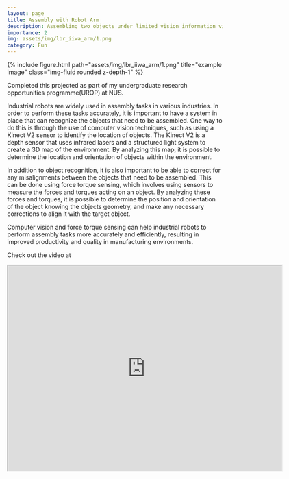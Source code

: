 ```yaml
---
layout: page
title: Assembly with Robot Arm
description: Assembling two objects under limited vision information via feedback from force torque sensors
importance: 2
img: assets/img/lbr_iiwa_arm/1.png
category: Fun
---
```


<div class="row">
    <div class="col-sm mt-3 mt-md-0">
        {% include figure.html path="assets/img/lbr_iiwa_arm/1.png" title="example image" class="img-fluid rounded z-depth-1" %}
    </div>
</div>

Completed this projected as part of my undergraduate research opportunities programme(UROP) at NUS.

Industrial robots are widely used in assembly tasks in various industries. In order to perform these tasks accurately,
it is important to have a system in place that can recognize the objects that need to be assembled. One way to do this
is through the use of computer vision techniques, such as using a Kinect V2 sensor to identify the location of objects.
The Kinect V2 is a depth sensor that uses infrared lasers and a structured light system to create a 3D map of the environment.
By analyzing this map, it is possible to determine the location and orientation of objects within the environment.

In addition to object recognition, it is also important to be able to correct for any misalignments between the objects
that need to be assembled. This can be done using force torque sensing, which involves using sensors to measure the
forces and torques acting on an object. By analyzing these forces and torques, it is possible to determine the position
and orientation of the object knowing the objects geometry, and make any necessary corrections to align it with the target object.

Computer vision and force torque sensing can help industrial robots to perform assembly tasks more accurately and efficiently,
resulting in improved productivity and quality in manufacturing environments.

Check out the video at 

<iframe src="https://www.youtube.com/watch?v=efLT0cvJ2QY"
        width = "640"
        height = "480"
        frameborder="1"
        allowfullscreen>
</iframe


